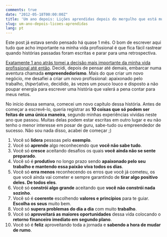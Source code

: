 ```yaml
---
comments: true
date: "2012-05-18T00:00:00Z"
title: 'Um ano depois: Lições aprendidas depois do mergulho que está mudando minha vida'
slug: um-ano-depois-licoes-aprendidas
lang: pt
---
```


Este post já estava sendo pensado há quase 1 mês. O bom de escrever aqui tudo que acho importante na minha vida profissional é que fica fácil rastrear quando histórias passadas foram escritas e parar para uma retrospectiva.

[Exatamente 1 ano atrás tomei a decisão mais importante da minha vida profissional até então](/posts/2011/05/18/a-hora-e-agora). Decidi, depois de pensar até demais, embarcar numa aventura chamada __empreendedorismo__. Mais do que criar um novo negócio, me desafiei a criar um novo profissional: apaixonado pelo trabalho, (_hiper_)ativo, decidido, às vezes um pouco louco e disposto a não poupar energia para escrever uma história que valerá a pena contar para meus netos.

No início dessa semana, comecei um novo capítulo dessa história. Antes de começar a escrevê-lo, queria registrar as __10 coisas que só podem ser feitas de uma única maneira__, segundo minhas experiências vividas neste ano que passou. Muitas delas podem estar escritas em outro lugar e eu não tenho o menor interesse em posar de guru, sabe-tudo ou empreendedor de sucesso. Não sou nada disso, acabei de começar ;)

1. Você só __lidera__ pessoas pelo __exemplo__.
2. Você só __aprende__ algo reconhecendo que __você não sabe tudo__.
3. Você só __cresce__ aceitando desafios os quais __você ainda não se sente preparado__.
4. Você só é __produtivo__ no longo prazo sendo __apaixonado pelo seu trabalho e mantendo essa paixão viva todos os dias__.
5. Você só __erra menos__ reconhecendo os erros que você já cometeu, os que você ainda vai cometer e sempre garantindo de __tirar algo positivo deles. De todos eles__.
6. Você só __constrói algo grande__ aceitando que __você não constrói nada sozinho__.
7. Você só é __coerente__ escolhendo __valores e princípios__ para te guiar. __Escolha os seus__ muito bem.
8. Você só __supera problemas do dia a dia__ com muito __trabalho__.
9. Você só __aproveitará as maiores oportunidades__ dessa vida colocando o __retorno financeiro imediato em segundo plano__.
10. Você só é __feliz__ aproveitando toda a jornada e __sabendo a hora de mudar de rumo__.
